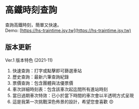 # 高鐵時刻查詢
查詢高鐵時刻，簡單又快速。<br />
Demo: [https://hs-traintime.jsy.tw](https://hs-traintime.jsy.tw)

## 版本更新
Ver.1 版本特色 (2021-11)
1. 快速查詢：打字或點擊即可篩選車站
2. 歷史查詢：最新六筆查詢紀錄
3. 票價查詢：包含團體與法優票價
4. 車次詳細時刻表：包含該車次起迄間所有進站時刻
5. 當日過期車次特效：已小於當下時間的車次會以半透明方式呈現
6. 這是我第一次挑戰深色佈景的設計，希望您會喜歡 😍
